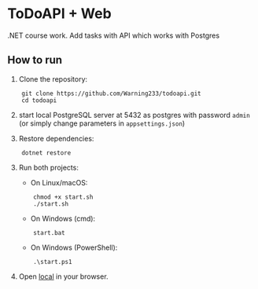 # ToDoAPI + Web

.NET course work.
Add tasks with API which works with Postgres

## How to run

1. Clone the repository:
```
    git clone https://github.com/Warning233/todoapi.git
    cd todoapi
```
2. start local PostgreSQL server at 5432 as postgres with password `admin` (or simply change parameters in `appsettings.json`)

2. Restore dependencies:
```
    dotnet restore
```

3. Run both projects:
    - On Linux/macOS:
    ```
        chmod +x start.sh
        ./start.sh
    ```
    - On Windows (cmd):
    ```
        start.bat
    ```
    - On Windows (PowerShell):
    ```
        .\start.ps1
    ```

4. Open [local](http://localhost:5204) in your browser.